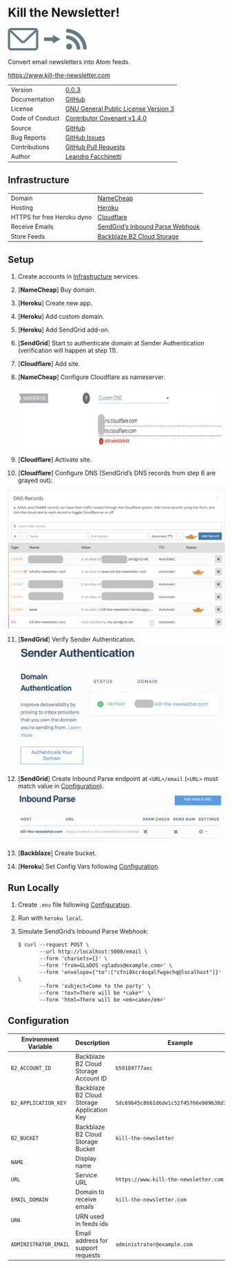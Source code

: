 Kill the Newsletter!
====================

![](public/images/envelope-to-feed.svg)

Convert email newsletters into Atom feeds.

https://www.kill-the-newsletter.com

|||
|-|-|
| Version | [0.0.3](#0.0.3) |
| Documentation | [GitHub](https://github.com/leafac/kill-the-newsletter#readme) |
| License | [GNU General Public License Version 3](https://gnu.org/licenses/gpl-3.0.txt) |
| Code of Conduct | [Contributor Covenant v1.4.0](http://contributor-covenant.org/version/1/4/) |
| Source | [GitHub](https://github.com/leafac/kill-the-newsletter) |
| Bug Reports | [GitHub Issues](https://github.com/leafac/kill-the-newsletter/issues) |
| Contributions | [GitHub Pull Requests](https://github.com/leafac/kill-the-newsletter/pulls) |
| Author | [Leandro Facchinetti](https://www.leafac.com) |

Infrastructure
--------------

|||
|-|-|
| Domain | [NameCheap](https://www.namecheap.com) |
| Hosting | [Heroku](https://www.heroku.com) |
| HTTPS for free Heroku dyno | [Cloudflare](https://www.cloudflare.com) |
| Receive Emails | [SendGrid’s Inbound Parse Webhook](https://sendgrid.com/docs/User_Guide/Settings/parse.html) |
| Store Feeds | [Backblaze B2 Cloud Storage](https://www.backblaze.com/b2/cloud-storage.html) |

Setup
-----

1. Create accounts in [Infrastructure](#infrastructure) services.

2. [**NameCheap**] Buy domain.

3. [**Heroku**] Create new app.

4. [**Heroku**] Add custom domain.

5. [**Heroku**] Add SendGrid add-on.

6. [**SendGrid**] Start to authenticate domain at Sender Authentication (verification will happen at step 11).

7. [**Cloudflare**] Add site.

8. [**NameCheap**] Configure Cloudflare as nameserver.

   <img alt="" src="docs/nameservers.png" width="744px" height="144px" />

9. [**Cloudflare**] Activate site.

10. [**Cloudflare**] Configure DNS (SendGrid’s DNS records from step 6 are grayed out):

   ![](docs/dns.png)

11. [**SendGrid**] Verify Sender Authentication.

    ![](docs/sender-authentication.png)

12. [**SendGrid**] Create Inbound Parse endpoint at `<URL>/email` (`<URL>` must match value in [Configuration](#configuration)).

    ![](docs/inbound-parse.png)

13. [**Backblaze**] Create bucket.

14. [**Heroku**] Set Config Vars following [Configuration](#configuration).

Run Locally
-----------

1. Create `.env` file following [Configuration](#configuration).
2. Run with `heroku local`.
3. Simulate SendGrid’s Inbound Parse Webhook:

   ```shell
   $ curl --request POST \
          --url http://localhost:5000/email \
          --form 'charsets={}' \
          --form 'from=GLaDOS <glados@example.com>' \
          --form 'envelope={"to":["cfni8kcr4oqalfwgechq@localhost"]}' \
          --form 'subject=Come to the party' \
          --form 'text=There will be *cake*' \
          --form 'html=There will be <em>cake</em>'
   ```

Configuration
-------------

| Environment Variable | Description | Example | Default Value | Required |
|-|-|-|-|-|
| `B2_ACCOUNT_ID` | Backblaze B2 Cloud Storage Account ID | `b59189777aec` | | ✓ |
| `B2_APPLICATION_KEY` | Backblaze B2 Cloud Storage Application Key | `5dc69b45c8661d6de1c52f45766e989638d7157179` | | ✓ |
| `B2_BUCKET` | Backblaze B2 Cloud Storage Bucket | `kill-the-newsletter` | | ✓ |
| `NAME` | Display name | | `Kill the Newsletter!` | |
| `URL` | Service URL | `https://www.kill-the-newsletter.com` | `http://localhost:5000` | |
| `EMAIL_DOMAIN` | Domain to receive emails | `kill-the-newsletter.com` | `localhost` | |
| `URN` | URN used in feeds ids | | `kill-the-newsletter` | |
| `ADMINISTRATOR_EMAIL` | Email address for support requests | `administrator@example.com` | `kill-the-newsletter@leafac.com` | |
